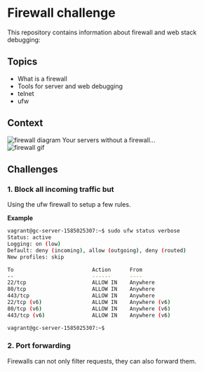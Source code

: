 # Firewall challenge
This repository contains information about firewall and web stack debugging:

## Topics
- What is a firewall
- Tools for server and web debugging
- telnet
- ufw

## Context
![firewall diagram](https://github.com/gogomillan/holberton-system_engineering-devops/blob/master/0x13-firewall/assets/firewall.png)
Your servers without a firewall...  
![firewall gif](https://github.com/gogomillan/holberton-system_engineering-devops/blob/master/0x13-firewall/assets/without-firewall.gif)

## Challenges

###  1. Block all incoming traffic but
Using the ufw firewall to setup a few rules.

**Example**
```bash wrap
vagrant@gc-server-1585025307:~$ sudo ufw status verbose
Status: active
Logging: on (low)
Default: deny (incoming), allow (outgoing), deny (routed)
New profiles: skip

To                         Action      From
--                         ------      ----
22/tcp                     ALLOW IN    Anywhere
80/tcp                     ALLOW IN    Anywhere
443/tcp                    ALLOW IN    Anywhere
22/tcp (v6)                ALLOW IN    Anywhere (v6)
80/tcp (v6)                ALLOW IN    Anywhere (v6)
443/tcp (v6)               ALLOW IN    Anywhere (v6)

vagrant@gc-server-1585025307:~$
```

###  2. Port forwarding
Firewalls can not only filter requests, they can also forward them.
